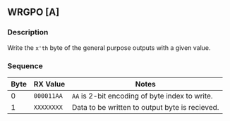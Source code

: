 
## WRGPO [A]

### Description

Write the `x'th` byte of the general purpose outputs with a given value.

### Sequence

Byte | RX Value   | Notes
-----|------------|-----------------------------------------------------------
0    | `000011AA` | `AA` is 2-bit encoding of byte index to write.
1    | `XXXXXXXX` | Data to be written to output byte is recieved.

